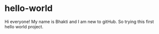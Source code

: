 # hello-world

Hi everyone!
My name is Bhakti and I am new to gitHub. 
So trying this first hello world project.
